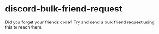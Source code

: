 # discord-bulk-friend-request
Did you forget your friends code? Try and send a bulk friend request using this to reach them.
